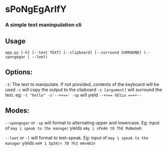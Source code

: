 # sPoNgEgArIfY

### A simple text maninpulation cli

## Usage
```app.py [-h] [--text TEXT] [--clipboard] [--surround SURROUND] (--spongegar | --leet)```

## Options:
`-t`: The text to manipulate. If not provided, contents of the keyboard will be used
`-c` will copy the output to the clipboard
`-s [argument]` will surround the text. eg: `-t "hello" -s'--++==' -sp` will yield `--++== hElLo ==++--` 
## Modes:
`--spongegar` or `-sp` will format to alternating upper and lowercase. Eg: input of `may i speak to the manager` yields `mAy i sPeAk tO ThE MaNaGeR`.

`--leet` or `-l` will format to leet-speak. Eg: input of `may i speak to the manager` yields `m4¥ 1 5p34|< 7Ø 7h3 m4n463r`